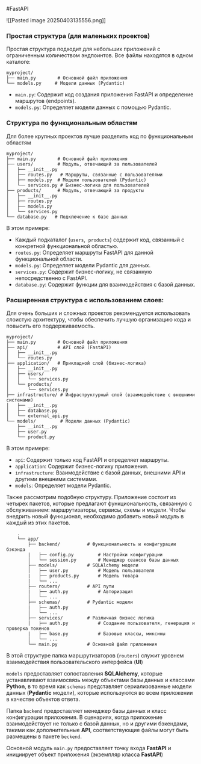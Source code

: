 #FastAPI 

![[Pasted image 20250403135556.png]]
### Простая структура (для маленьких проектов)
Простая структура подходит для небольших приложений с ограниченным количеством эндпоинтов. Все файлы находятся в одном каталоге:
```
myproject/
├── main.py        # Основной файл приложения
└── models.py     # Модели данных (Pydantic)
```
- `main.py`: Содержит код создания приложения FastAPI и определение маршрутов (endpoints).
- `models.py`: Определяет модели данных с помощью Pydantic.
### Структура по функциональным областям
Для более крупных проектов лучше разделить код по функциональным областям
```
myproject/
├── main.py        # Основной файл приложения
├── users/         # Модуль, отвечающий за пользователей
│   ├── __init__.py
│   ├── routes.py   # Маршруты, связанные с пользователями
│   ├── models.py  # Модели пользователей (Pydantic)
│   └── services.py # Бизнес-логика для пользователей
├── products/      # Модуль, отвечающий за продукты
│   ├── __init__.py
│   ├── routes.py
│   ├── models.py
│   └── services.py
└── database.py   # Подключение к базе данных
```
В этом примере:
- Каждый подкаталог (`users`,  `products`) содержит код, связанный с конкретной функциональной областью.
- `routes.py`: Определяет маршруты FastAPI для данной функциональной области.
- `models.py`: Определяет модели Pydantic для данных.
- `services.py`: Содержит бизнес-логику, не связанную непосредственно с FastAPI.
- `database.py`: Содержит функции для взаимодействия с базой данных.
### Расширенная структура с использованием слоев:
Для очень больших и сложных проектов рекомендуется использовать слоистую архитектуру, чтобы обеспечить лучшую организацию кода и повысить его поддерживаемость.
```
myproject/
├── main.py        # Основной файл приложения
├── api/           # API слой (FastAPI)
│   ├── __init__.py
│   └── routes.py
├── application/   # Прикладной слой (бизнес-логика)
│   ├── __init__.py
│   ├── users/
│   │   └── services.py
│   └── products/
│       └── services.py
├── infrastructure/ # Инфраструктурный слой (взаимодействие с внешними системами)
│   ├── __init__.py
│   ├── database.py
│   └── external_api.py
└── models/         # Модели данных (Pydantic)
    ├── __init__.py
    ├── user.py
    └── product.py
```
В этом примере:
- `api`: Содержит только код FastAPI и определяет маршруты.
- `application`: Содержит бизнес-логику приложения.
- `infrastructure`: Взаимодействие с базой данных, внешними API и другими внешними системами.
- `models`: Определяет модели Pydantic.

Также рассмотрим подобную структуру. Приложение состоит из четырех пакетов, которые предлагают функциональность, связанную с обслуживанием: маршрутизаторы, сервисы, схемы и модели. Чтобы внедрить новый функционал, необходимо добавить новый модуль в каждый из этих пакетов.
```
    .
    └── app/
        ├── backend/          # Функциональность и конфигурации бэкэнда
        |   ├── config.py         # Настройки конфигурации
        │   └── session.py        # Менеджер сеансов базы данных
        ├── models/           # SQLAlchemy модели
        │   ├── user.py           # Модель пользователя
        |   ├── products.py       # Модель товара
        |   └── ...             
        ├── routers/          # API пути
        |   ├── auth.py           # Авторизация
        │   └── ...                
        ├── schemas/          # Pydantic модели
        |   ├── auth.py              
        │   └── ...
        ├── services/         # Различная бизнес логика
        |   ├── auth.py           # Создание пользователя, генерация и проверка токенов
        |   ├── base.py           # Базовые классы, миксины
        │   └── ...
        └── main.py           # Основной файл приложения
```
В этой структуре папка маршрутизаторов (`routers`) служит уровнем взаимодействия пользовательского интерфейса (**UI**)

`models` предоставляет сопоставления **SQLAlchemy**, которые устанавливают взаимосвязь между объектами базы данных и классами **Python**, в то время как `schemas` представляет сериализованные модели данных (**Pydantic** модели), которые используются во всем приложении в качестве объектов ответа.

Папка `backend` предоставляет менеджер базы данных и класс конфигурации приложения. В сценариях, когда приложение взаимодействует не только с базой данных, но и другими бэкендами, такими как дополнительные **API**, соответствующие файлы могут быть  размещены в пакете `beckend`.

Основной модуль `main.py` предоставляет точку входа **FastAPI** и инициирует объект приложения (экземпляр класса **FastAPI**)